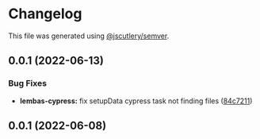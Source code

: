# Changelog

This file was generated using [@jscutlery/semver](https://github.com/jscutlery/semver).

## 0.0.1 (2022-06-13)


### Bug Fixes

* **lembas-cypress:** fix setupData cypress task not finding files ([84c7211](https://github.com/hirezio/lembas/commit/84c7211989400db72c8af89bdca7db61babd07a8))



## 0.0.1 (2022-06-08)
